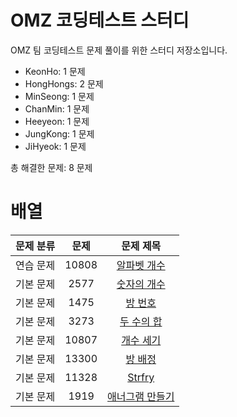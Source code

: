 # OMZ 코딩테스트 스터디
OMZ 팀 코딩테스트 문제 풀이를 위한 스터디 저장소입니다.

<!-- 문제 풀이 현황 시작 -->

- KeonHo: 1 문제
- HongHongs: 2 문제
- MinSeong: 1 문제
- ChanMin: 1 문제
- Heeyeon: 1 문제
- JungKong: 1 문제
- JiHyeok: 1 문제

총 해결한 문제: 8 문제

<!-- 문제 풀이 현황 끝 -->





# 배열

| 문제 분류 | 문제 | 문제 제목 |
| :--: | :--: | :--: |
| 연습 문제 | 10808 | [알파벳 개수](https://www.acmicpc.net/problem/10808) |
| 기본 문제 | 2577 | [숫자의 개수](https://www.acmicpc.net/problem/2577) |
| 기본 문제 | 1475 | [방 번호](https://www.acmicpc.net/problem/1475) |
| 기본 문제 | 3273 | [두 수의 합](https://www.acmicpc.net/problem/3273) |
| 기본 문제 | 10807 | [개수 세기](https://www.acmicpc.net/problem/10807) |
| 기본 문제 | 13300 | [방 배정](https://www.acmicpc.net/problem/13300) |
| 기본 문제 | 11328 | [Strfry](https://www.acmicpc.net/problem/11328) |
| 기본 문제 | 1919 | [애너그램 만들기](https://www.acmicpc.net/problem/1919) |
